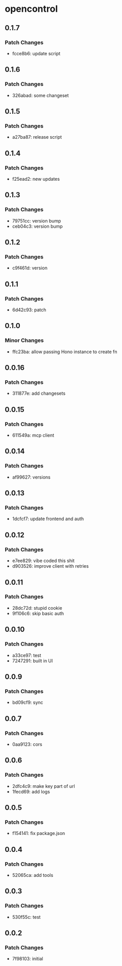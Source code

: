 # opencontrol

## 0.1.7

### Patch Changes

- fcce8b6: update script

## 0.1.6

### Patch Changes

- 326abad: some changeset

## 0.1.5

### Patch Changes

- a27ba87: release script

## 0.1.4

### Patch Changes

- f25ead2: new updates

## 0.1.3

### Patch Changes

- 79751cc: version bump
- ceb04c3: version bump

## 0.1.2

### Patch Changes

- c9f461d: version

## 0.1.1

### Patch Changes

- 6d42c93: patch

## 0.1.0

### Minor Changes

- ffc23ba: allow passing Hono instance to create fn

## 0.0.16

### Patch Changes

- 311877e: add changesets

## 0.0.15

### Patch Changes

- 611549a: mcp client

## 0.0.14

### Patch Changes

- af99627: versions

## 0.0.13

### Patch Changes

- 1dcfcf7: update frontend and auth

## 0.0.12

### Patch Changes

- e7ee829: vibe coded this shit
- d903526: improve client with retries

## 0.0.11

### Patch Changes

- 28dc72d: stupid cookie
- 9f106c6: skip basic auth

## 0.0.10

### Patch Changes

- a33ce97: test
- 7247291: built in UI

## 0.0.9

### Patch Changes

- bd09cf9: sync

## 0.0.7

### Patch Changes

- 0aa9123: cors

## 0.0.6

### Patch Changes

- 2dfc4c9: make key part of url
- 1fecd69: add logs

## 0.0.5

### Patch Changes

- f154141: fix package.json

## 0.0.4

### Patch Changes

- 52065ca: add tools

## 0.0.3

### Patch Changes

- 530f55c: test

## 0.0.2

### Patch Changes

- 7f98103: initial
